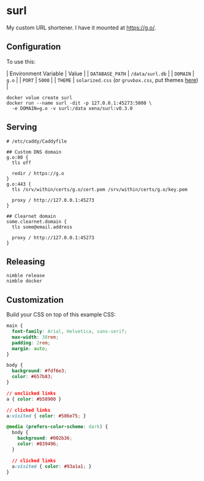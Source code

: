 # surl

My custom URL shortener. I have it mounted at https://g.o/.

## Configuration

To use this:

| Environment Variable | Value                                                                                            |
| `DATABASE_PATH`      | `/data/surl.db`                                                                                  |
| `DOMAIN`             | `g.o`                                                                                            |
| `PORT`               | `5000`                                                                                           |
| `THEME`              | `solarized.css` (or `gruvbox.css`, put themes [here](https://github.com/Xe/surl/tree/master/public/css)) |

```
docker volue create surl
docker run --name surl -dit -p 127.0.0.1:45273:5000 \
  -e DOMAIN=g.o -v surl:/data xena/surl:v0.3.0
```

## Serving

```
# /etc/caddy/Caddyfile

## Custom DNS domain
g.o:80 {
  tls off
  
  redir / https://g.o
}
g.o:443 {
  tls /srv/within/certs/g.o/cert.pem /srv/within/certs/g.o/key.pem
  
  proxy / http://127.0.0.1:45273
}

## Clearnet domain
some.clearnet.domain {
  tls some@email.address
  
  proxy / http://127.0.0.1:45273
}
```

## Releasing

```
nimble release
nimble docker
```

## Customization

Build your CSS on top of this example CSS:

```css
main {
  font-family: Arial, Helvetica, sans-serif;
  max-width: 38rem;
  padding: 2rem;
  margin: auto;
}

body {
  background: #fdf6e3;
  color: #657b83;
}

// unclicked links
a { color: #b58900 }

// clicked links
a:visited { color: #586e75; }

@media (prefers-color-scheme: dark) {
  body {
    background: #002b36;
    color: #839496;
  }

  // clicked links
  a:visited { color: #93a1a1; }
}
```
